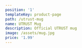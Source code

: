 ```yaml
---
position: '1'
templateKey: product-page
path: /utrust-mug
name: UTRUST Mug
description: Official UTRUST mug
image: /assets/mug.jpg
price: '1.99'
---
```

